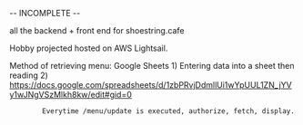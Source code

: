 -- INCOMPLETE --

all the backend + front end for shoestring.cafe

Hobby projected hosted on AWS Lightsail.





Method of retrieving menu:
    Google Sheets
        1) Entering data into a sheet then reading 
        2) https://docs.google.com/spreadsheets/d/1zbPRvjDdmllUi1wYpUUL1ZN_jYVy1wJNgVSzMlkh8kw/edit#gid=0
    
            Everytime /menu/update is executed, authorize, fetch, display.

